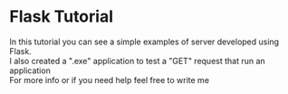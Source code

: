 # Flask Tutorial
In this tutorial you can see a simple examples of server developed using Flask. \
I also created a ".exe" application to test a "GET" request that run an application \
For more info or if you need help feel free to write me